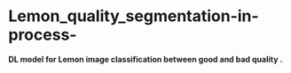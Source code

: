 # Lemon_quality_segmentation-in-process-
**DL model for Lemon image classification between good and bad quality .**
